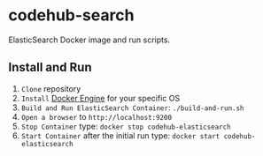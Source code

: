 # codehub-search
ElasticSearch Docker image and run scripts.

## Install and Run
1. `Clone` repository
1. `Install` [Docker Engine](https://docs.docker.com/) for your specific OS
1. `Build and Run ElasticSearch Container`: `./build-and-run.sh`
1. `Open a browser` to `http://localhost:9200`
1. `Stop Container` type: `docker stop codehub-elasticsearch`
1. `Start Container` after the initial run type: `docker start codehub-elasticsearch`


